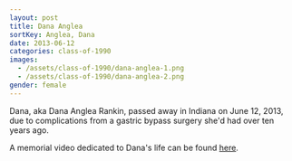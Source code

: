 ```yaml
---
layout: post
title: Dana Anglea
sortKey: Anglea, Dana
date: 2013-06-12
categories: class-of-1990
images:
  - /assets/class-of-1990/dana-anglea-1.png
  - /assets/class-of-1990/dana-anglea-2.png
gender: female
---
```

Dana, aka Dana Anglea Rankin, passed away in Indiana on June 12, 2013, due to complications from a gastric bypass surgery she'd had over ten years ago. 

A memorial video dedicated to Dana's life can be found [here](http://www.youtube.com/watch?v=KyDWCv65wMo).